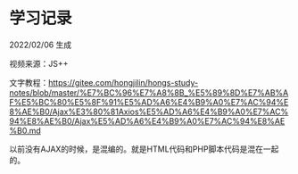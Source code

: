 # 学习记录

2022/02/06 生成

视频来源：JS++

文字教程：https://gitee.com/hongjilin/hongs-study-notes/blob/master/%E7%BC%96%E7%A8%8B_%E5%89%8D%E7%AB%AF%E5%BC%80%E5%8F%91%E5%AD%A6%E4%B9%A0%E7%AC%94%E8%AE%B0/Ajax%E3%80%81Axios%E5%AD%A6%E4%B9%A0%E7%AC%94%E8%AE%B0/Ajax%E5%AD%A6%E4%B9%A0%E7%AC%94%E8%AE%B0.md





以前没有AJAX的时候，是混编的。就是HTML代码和PHP脚本代码是混在一起的。













